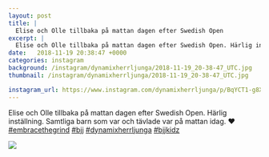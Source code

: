 ```yaml
---
layout: post
title: |
  Elise och Olle tillbaka på mattan dagen efter Swedish Open
excerpt: |
  Elise och Olle tillbaka på mattan dagen efter Swedish Open. Härlig inställning. Samtliga barn som var och tävlade var på mattan idag. ❤    
date:   2018-11-19 20:38:47 +0000
categories: instagram
background: /instagram/dynamixherrljunga/2018-11-19_20-38-47_UTC.jpg
thumbnail: /instagram/dynamixherrljunga/2018-11-19_20-38-47_UTC.jpg

instagram_url: https://www.instagram.com/dynamixherrljunga/p/BqYCT1-g8XC
---
```

Elise och Olle tillbaka på mattan dagen efter Swedish Open. Härlig inställning. Samtliga barn som var och tävlade var på mattan idag. ❤ [#embracethegrind](https://www.instagram.com/explore/tags/embracethegrind/) [#bjj](https://www.instagram.com/explore/tags/bjj/) [#dynamixherrljunga](https://www.instagram.com/explore/tags/dynamixherrljunga/) [#bjjkidz](https://www.instagram.com/explore/tags/bjjkidz/)



<img src='/www-dynamix-herrljunga/instagram/dynamixherrljunga/2018-11-19_20-38-47_UTC.jpg' class='img-fluid' />
